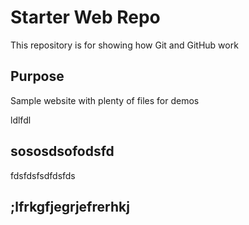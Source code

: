 # Starter Web Repo

This repository is for showing how Git and GitHub work

## Purpose

Sample website with plenty of files for demos

ldlfdl

## sososdsofodsfd
fdsfdsfsdfdsfds


## ;lfrkgfjegrjefrerhkj